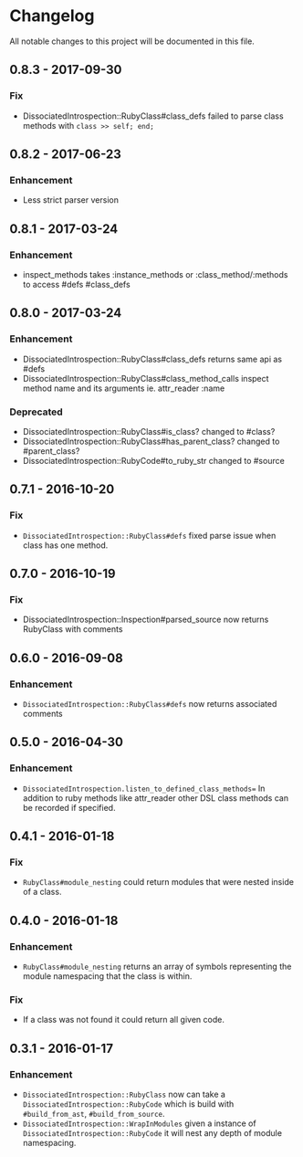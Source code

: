 # Changelog
All notable changes to this project will be documented in this file.

## 0.8.3 - 2017-09-30
### Fix
- DissociatedIntrospection::RubyClass#class_defs failed to parse class methods with `class >> self; end;`

## 0.8.2 - 2017-06-23
### Enhancement
- Less strict parser version

## 0.8.1 - 2017-03-24
### Enhancement
- inspect_methods takes :instance_methods or :class_method/:methods to access #defs #class_defs

## 0.8.0 - 2017-03-24
### Enhancement
- DissociatedIntrospection::RubyClass#class_defs returns same api as #defs
- DissociatedIntrospection::RubyClass#class_method_calls inspect method name and its arguments ie. attr_reader :name

### Deprecated
 - DissociatedIntrospection::RubyClass#is_class? changed to #class?
 - DissociatedIntrospection::RubyClass#has_parent_class? changed to #parent_class?
 - DissociatedIntrospection::RubyCode#to_ruby_str changed to #source

## 0.7.1 - 2016-10-20
### Fix
- `DissociatedIntrospection::RubyClass#defs` fixed parse issue when class has one method.

## 0.7.0 - 2016-10-19
### Fix
- DissociatedIntrospection::Inspection#parsed_source now returns RubyClass with comments

## 0.6.0 - 2016-09-08
### Enhancement
- `DissociatedIntrospection::RubyClass#defs` now returns associated comments

## 0.5.0 - 2016-04-30
### Enhancement
- `DissociatedIntrospection.listen_to_defined_class_methods=` In addition to ruby methods like
attr_reader other DSL class methods can be recorded if specified.

## 0.4.1 - 2016-01-18
### Fix
- `RubyClass#module_nesting` could return modules that were nested inside of a class.

## 0.4.0 - 2016-01-18
### Enhancement
- `RubyClass#module_nesting` returns an array of symbols representing the module namespacing that the class is within.

### Fix
- If a class was not found it could return all given code.

## 0.3.1 - 2016-01-17
### Enhancement
- `DissociatedIntrospection::RubyClass` now can take a `DissociatedIntrospection::RubyCode` which is build with `#build_from_ast`, `#build_from_source`.
- `DissociatedIntrospection::WrapInModules` given a instance of `DissociatedIntrospection::RubyCode` it will nest any depth of module namespacing.
